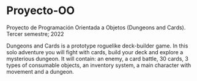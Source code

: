 # Proyecto-OO
Proyecto de Programación Orientada a Objetos (Dungeons and Cards). Tercer semestre; 2022

Dungeons and Cards is a prototype roguelike deck-builder game. In this solo adventure you will fight with cards, build your deck and explore a mysterious dungeon. It will contain: an enemy, a card battle, 30 cards, 3 types of consumable objects, an inventory system, a main character with movement and a dungeon.
